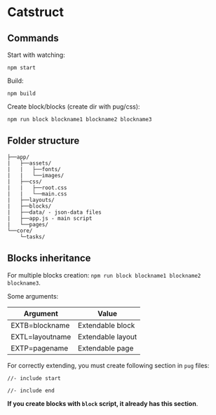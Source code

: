# Catstruct

## Commands

Start with watching:
```
npm start
```
Build:
```
npm build
```
Create block/blocks (create dir with pug/css):
```
npm run block blockname1 blockname2 blockname3
```

## Folder structure

```
├──app/
|   ├──assets/
|   |   ├──fonts/
|   |   └──images/
|   ├──css/
|   |   ├──root.css
|   |   └──main.css
|   ├──layouts/
|   ├──blocks/
|   ├──data/ - json-data files
|   ├──app.js - main script
|   └──pages/
└──core/
    └─tasks/
```
## Blocks inheritance

For multiple blocks creation: `npm run block blockname1 blockname2 blockname3`.

Some arguments:

|**Argument**|**Value**|
|------------|-------------|
|EXTB=blockname|Extendable block|
|EXTL=layoutname|Extendable layout|
|EXTP=pagename|Extendable page|

For correctly extending, you must create following section in `pug` files:

```
//- include start

//- include end
```

**If you create blocks with `block` script, it already has this section**.